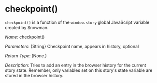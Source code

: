# checkpoint()

`checkpoint()` is a function of the `window.story` global JavaScript variable created by Snowman.

*Name:* checkpoint()

*Parameters*: {String} Checkpoint name, appears in history, optional

*Return Type*: (None.)

*Description*: Tries to add an entry in the browser history for the current story state. Remember, only variables set on this story's state variable are stored in the browser history.
